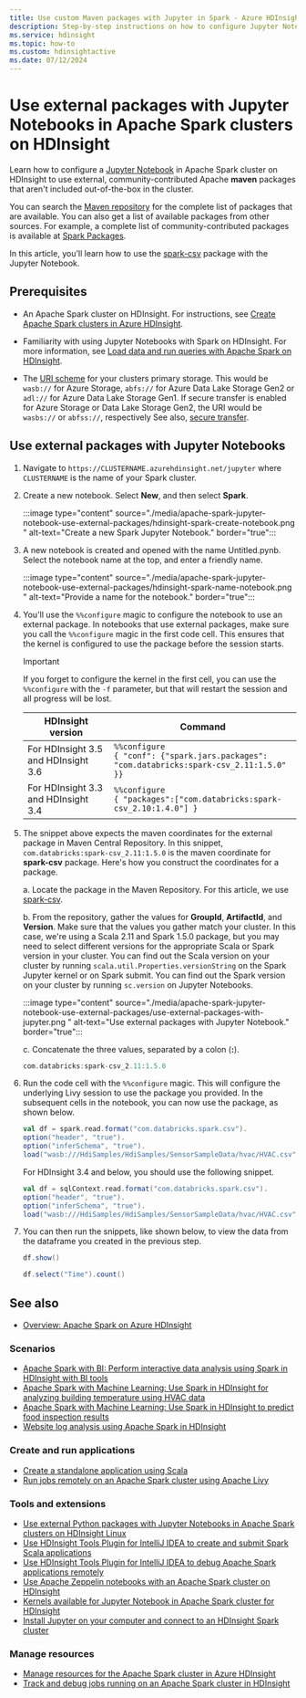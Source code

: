 ```yaml
---
title: Use custom Maven packages with Jupyter in Spark - Azure HDInsight
description: Step-by-step instructions on how to configure Jupyter Notebooks available with HDInsight Spark clusters to use custom Maven packages.
ms.service: hdinsight
ms.topic: how-to
ms.custom: hdinsightactive
ms.date: 07/12/2024
---
```


# Use external packages with Jupyter Notebooks in Apache Spark clusters on HDInsight

Learn how to configure a [Jupyter Notebook](https://jupyter.org/) in Apache Spark cluster on HDInsight to use external, community-contributed Apache **maven** packages that aren't included out-of-the-box in the cluster.

You can search the [Maven repository](https://search.maven.org/) for the complete list of packages that are available. You can also get a list of available packages from other sources. For example, a complete list of community-contributed packages is available at [Spark Packages](https://spark-packages.org/).

In this article, you'll learn how to use the [spark-csv](https://search.maven.org/#artifactdetails%7Ccom.databricks%7Cspark-csv_2.10%7C1.4.0%7Cjar) package with the Jupyter Notebook.

## Prerequisites

* An Apache Spark cluster on HDInsight. For instructions, see [Create Apache Spark clusters in Azure HDInsight](apache-spark-jupyter-spark-sql.md).

* Familiarity with using Jupyter Notebooks with Spark on HDInsight. For more information, see [Load data and run queries with Apache Spark on HDInsight](./apache-spark-load-data-run-query.md).

* The [URI scheme](../hdinsight-hadoop-linux-information.md#URI-and-scheme) for your clusters primary storage. This would be `wasb://` for Azure Storage, `abfs://` for Azure Data Lake Storage Gen2 or `adl://` for Azure Data Lake Storage Gen1. If secure transfer is enabled for Azure Storage or Data Lake Storage Gen2, the URI would be `wasbs://` or `abfss://`, respectively  See also, [secure transfer](../../storage/common/storage-require-secure-transfer.md).

## Use external packages with Jupyter Notebooks

1. Navigate to `https://CLUSTERNAME.azurehdinsight.net/jupyter` where `CLUSTERNAME` is the name of your Spark cluster.

1. Create a new notebook. Select **New**, and then select **Spark**.

    :::image type="content" source="./media/apache-spark-jupyter-notebook-use-external-packages/hdinsight-spark-create-notebook.png " alt-text="Create a new Spark Jupyter Notebook." border="true":::

1. A new notebook is created and opened with the name Untitled.pynb. Select the notebook name at the top, and enter a friendly name.

    :::image type="content" source="./media/apache-spark-jupyter-notebook-use-external-packages/hdinsight-spark-name-notebook.png " alt-text="Provide a name for the notebook." border="true":::

1. You'll use the `%%configure` magic to configure the notebook to use an external package. In notebooks that use external packages, make sure you call the `%%configure` magic in the first code cell. This ensures that the kernel is configured to use the package before the session starts.

	>[!IMPORTANT]  
	>If you forget to configure the kernel in the first cell, you can use the `%%configure` with the `-f` parameter, but that will restart the session and all progress will be lost.

	| HDInsight version | Command |
	|-------------------|---------|
    | For HDInsight 3.5 and HDInsight 3.6 | `%%configure`<br>`{ "conf": {"spark.jars.packages": "com.databricks:spark-csv_2.11:1.5.0" }}`|
	|For HDInsight 3.3 and HDInsight 3.4 | `%%configure` <br>`{ "packages":["com.databricks:spark-csv_2.10:1.4.0"] }`|

1. The snippet above expects the maven coordinates for the external package in Maven Central Repository. In this snippet, `com.databricks:spark-csv_2.11:1.5.0` is the maven coordinate for **spark-csv** package. Here's how you construct the coordinates for a package.

    a. Locate the package in the Maven Repository. For this article, we use [spark-csv](https://mvnrepository.com/artifact/com.databricks/spark-csv).

    b. From the repository, gather the values for **GroupId**, **ArtifactId**, and **Version**. Make sure that the values you gather match your cluster. In this case, we're using a Scala 2.11 and Spark 1.5.0 package, but you may need to select different versions for the appropriate Scala or Spark version in your cluster. You can find out the Scala version on your cluster by running `scala.util.Properties.versionString` on the Spark Jupyter kernel or on Spark submit. You can find out the Spark version on your cluster by running `sc.version` on Jupyter Notebooks.

    :::image type="content" source="./media/apache-spark-jupyter-notebook-use-external-packages/use-external-packages-with-jupyter.png " alt-text="Use external packages with Jupyter Notebook." border="true":::

    c. Concatenate the three values, separated by a colon (**:**).

    ```scala
    com.databricks:spark-csv_2.11:1.5.0
    ```

1. Run the code cell with the `%%configure` magic. This will configure the underlying Livy session to use the package you provided. In the subsequent cells in the notebook, you can now use the package, as shown below.

    ```scala
    val df = spark.read.format("com.databricks.spark.csv").
    option("header", "true").
    option("inferSchema", "true").
    load("wasb:///HdiSamples/HdiSamples/SensorSampleData/hvac/HVAC.csv")
    ```

    For HDInsight 3.4 and below, you should use the following snippet.

    ```scala
    val df = sqlContext.read.format("com.databricks.spark.csv").
    option("header", "true").
    option("inferSchema", "true").
    load("wasb:///HdiSamples/HdiSamples/SensorSampleData/hvac/HVAC.csv")
    ```

1. You can then run the snippets, like shown below, to view the data from the dataframe you created in the previous step.

    ```scala
    df.show()
   
    df.select("Time").count()
    ```

## <a name="seealso"></a>See also

* [Overview: Apache Spark on Azure HDInsight](apache-spark-overview.md)

### Scenarios

* [Apache Spark with BI: Perform interactive data analysis using Spark in HDInsight with BI tools](apache-spark-use-bi-tools.md)
* [Apache Spark with Machine Learning: Use Spark in HDInsight for analyzing building temperature using HVAC data](apache-spark-ipython-notebook-machine-learning.md)
* [Apache Spark with Machine Learning: Use Spark in HDInsight to predict food inspection results](apache-spark-machine-learning-mllib-ipython.md)
* [Website log analysis using Apache Spark in HDInsight](apache-spark-custom-library-website-log-analysis.md)

### Create and run applications

* [Create a standalone application using Scala](apache-spark-create-standalone-application.md)
* [Run jobs remotely on an Apache Spark cluster using Apache Livy](apache-spark-livy-rest-interface.md)

### Tools and extensions

* [Use external Python packages with Jupyter Notebooks in Apache Spark clusters on HDInsight Linux](apache-spark-python-package-installation.md)
* [Use HDInsight Tools Plugin for IntelliJ IDEA to create and submit Spark Scala applications](apache-spark-intellij-tool-plugin.md)
* [Use HDInsight Tools Plugin for IntelliJ IDEA to debug Apache Spark applications remotely](apache-spark-intellij-tool-plugin-debug-jobs-remotely.md)
* [Use Apache Zeppelin notebooks with an Apache Spark cluster on HDInsight](apache-spark-zeppelin-notebook.md)
* [Kernels available for Jupyter Notebook in Apache Spark cluster for HDInsight](apache-spark-jupyter-notebook-kernels.md)
* [Install Jupyter on your computer and connect to an HDInsight Spark cluster](apache-spark-jupyter-notebook-install-locally.md)

### Manage resources

* [Manage resources for the Apache Spark cluster in Azure HDInsight](apache-spark-resource-manager.md)
* [Track and debug jobs running on an Apache Spark cluster in HDInsight](apache-spark-job-debugging.md)
